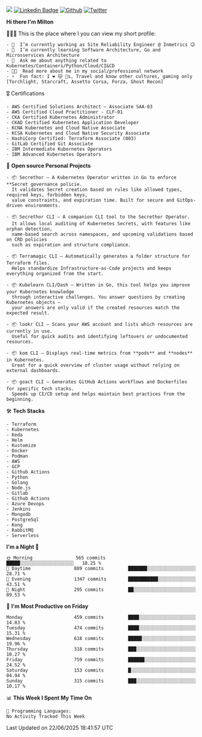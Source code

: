 ![](https://komarev.com/ghpvc/?username=miltlima&color=blueviolet) [![Linkedin Badge](https://img.shields.io/badge/-LinkedIn-blue?style=flat-square&logo=Linkedin&logoColor=white&link=https://www.linkedin.com/in/miltonlimaj/)](https://www.linkedin.com/in/miltonlimaj/) [![Github](https://img.shields.io/github/followers/miltlima?style=social)](https://github.com/miltlima?tab=followers) [![Twitter](https://img.shields.io/twitter/follow/milt_lima?style=social)](https://twitter.com/milt_lima)
 


     
**Hi there I'm Milton**

👨🏽‍💻 This is the place where I you can view my short profile:
```text
- 🔭  I’m currently working as Site Reliability Engineer @ Inmetrics 😉
- 🌱  I’m currently learning Software Architecture, Go and Microsservices Architecture
- 💬  Ask me about anything related to Kubernetes/Containers/Python/Cloud/CI&CD
- 👨‍💻  Read more about me in my social/professional network
- ⚡  Fun fact: I ❤️ 🐱 🐶s, Travel and know other cultures, gaming only [Torchlight, Starcraft, Assetto Corsa, Forza, Ghost Recon]
```
🎖 Certifications
```text
- AWS Certified Solutions Architect – Associate SAA-03
- AWS Certified Cloud Practitioner - CLF-01
- CKA Certified Kubernetes Administrator
- CKAD Certified Kubernetes Application Developer
- KCNA Kubernetes and Cloud Native Associate
- KCSA Kubernetes and Cloud Native Security Associate
- HashiCorp Certified: Terraform Associate (003)
- GitLab Certified Git Associate
- IBM Intermediate Kubernetes Operators
- IBM Advanced Kubernetes Operators
```
📐 **Open source Personal Projects**

```text
- 📦 Secrethor – A Kubernetes Operator written in Go to enforce **Secret governance policie.  
  It validates Secret creation based on rules like allowed types, required keys, forbidden keys,  
  value constraints, and expiration time. Built for secure and GitOps-driven environments.

- 📦 Secrethor CLI – A companion CLI tool to the Secrethor Operator.  
  It allows local auditing of Kubernetes Secrets, with features like orphan detection,  
  name-based search across namespaces, and upcoming validations based on CRD policies  
  such as expiration and structure compliance.

- 📦 Terramagic CLI – Automatically generates a folder structure for Terraform files.  
  Helps standardize Infrastructure-as-Code projects and keeps everything organized from the start.

- 📦 Kubelearn CLI/Dash – Written in Go, this tool helps you improve your Kubernetes knowledge  
  through interactive challenges. You answer questions by creating Kubernetes objects —  
  your answers are only valid if the created resources match the expected result.

- 📦 lookr CLI – Scans your AWS account and lists which resources are currently in use.  
  Useful for quick audits and identifying leftovers or undocumented resources.

- 📦 kom CLI – Displays real-time metrics from **pods** and **nodes** in Kubernetes.  
  Great for a quick overview of cluster usage without relying on external dashboards.

- 📦 goact CLI – Generates GitHub Actions workflows and Dockerfiles for specific tech stacks.  
  Speeds up CI/CD setup and helps maintain best practices from the beginning.
```
🛠 **Tech Stacks**

```text
- Terraform
- Kubernetes
- Keda
- Helm
- Kustomize
- Docker
- Podman
- AWS
- GCP
- Github Actions
- Python
- Golang
- Node.js
- Gitlab
- Github Actions
- Azure Devops
- Jenkins
- Mongodb
- PostgreSql
- Kong
- RabbitMQ
- Serverless
```         

<!--START_SECTION:waka-->
**I'm a Night 🦉** 

```text
🌞 Morning                565 commits         █████░░░░░░░░░░░░░░░░░░░░   18.25 % 
🌆 Daytime                889 commits         ███████░░░░░░░░░░░░░░░░░░   28.71 % 
🌃 Evening                1347 commits        ███████████░░░░░░░░░░░░░░   43.51 % 
🌙 Night                  295 commits         ██░░░░░░░░░░░░░░░░░░░░░░░   09.53 % 
```
📅 **I'm Most Productive on Friday** 

```text
Monday                   459 commits         ████░░░░░░░░░░░░░░░░░░░░░   14.83 % 
Tuesday                  474 commits         ████░░░░░░░░░░░░░░░░░░░░░   15.31 % 
Wednesday                618 commits         █████░░░░░░░░░░░░░░░░░░░░   19.96 % 
Thursday                 318 commits         ███░░░░░░░░░░░░░░░░░░░░░░   10.27 % 
Friday                   759 commits         ██████░░░░░░░░░░░░░░░░░░░   24.52 % 
Saturday                 153 commits         █░░░░░░░░░░░░░░░░░░░░░░░░   04.94 % 
Sunday                   315 commits         ███░░░░░░░░░░░░░░░░░░░░░░   10.17 % 
```


📊 **This Week I Spent My Time On** 

```text
💬 Programming Languages: 
No Activity Tracked This Week
```


 Last Updated on 22/06/2025 18:41:57 UTC
<!--END_SECTION:waka-->
